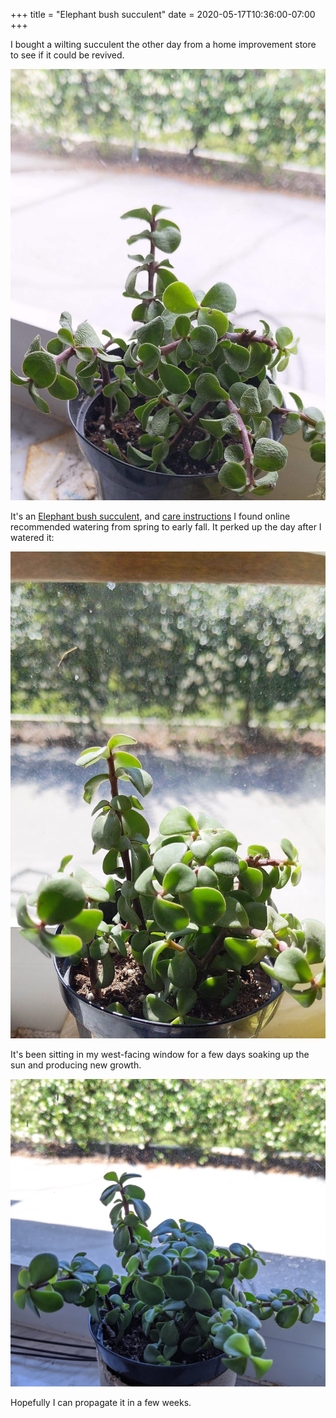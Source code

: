 +++
title = "Elephant bush succulent"
date = 2020-05-17T10:36:00-07:00
+++

I bought a wilting succulent the other day from a home improvement store to see if it could be revived.

![Withered succulent before watering](before.jpg)

It's an [Elephant bush succulent](https://en.wikipedia.org/wiki/Portulacaria_afra), and [care instructions](https://www.gardeningknowhow.com/ornamental/cacti-succulents/portulacaria/growing-elephant-bush.htm) I found online recommended watering from spring to early fall. It perked up the day after I watered it:

![Succulent coming back to life after watering](after.jpg)

It's been sitting in my west-facing window for a few days soaking up the sun and producing new growth.

![Succulent a few days after watering, showing new growth](after_a_week.jpg)

Hopefully I can propagate it in a few weeks.
